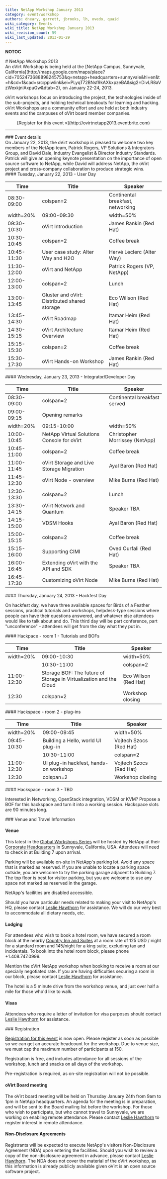 ```yaml
---
title: NetApp Workshop January 2013
category: event/workshop
authors: dneary, garrett, jbrooks, lh, ovedo, quaid
wiki_category: Events
wiki_title: NetApp Workshop January 2013
wiki_revision_count: 59
wiki_last_updated: 2013-01-29
---
```


__NOTOC__

<div class="row">
<div class="offset1 span10">
# NetApp Workshop 2013

</div>
<div class="offset1 span7">
An oVirt Workshop is being held at the [NetApp Campus, Sunnyvale, California](http://maps.google.com/maps/place?cid=7052473688898245753&q=netapp+headquarters+sunnyvale&hl=en&t=h&cd=1&cad=src:ppiwlink&ei=PLyqT72BNsf9kAXkxpzeBA&sig2=DivLR8aVzWexkjnlAxpuGw&dtab=2), on January 22-24, 2013.

oVirt workshops focus on introducing the project, the technologies inside of the sub-projects, and holding technical breakouts for learning and hacking. oVirt Workshops are a community effort and are held at both industry events and the campuses of oVirt board member companies.

</div>
<div class="span3"  style="text-align:center">
<span class="btn btn-action btn-block">[Register for this event »](http://ovirtnetapp2013.eventbrite.com)</span>

</div>
</div>
<hr>
<div class="row">
<div class="span12 pad-sides">
### Event details

</div>
<div class="span12">
On January 22, 2013, the oVirt workshop is pleased to welcome two key members of the NetApp team, Patrick Rogers, VP Solutions & Integrators Group, and David Dale, Industry Evangelist & Director Industry Standards. Patrick will give an opening keynote presentation on the importance of open source software to NetApp, while David will address NetApp, the oVirt project and cross-company collaboration to produce strategic wins.

</div>
<div class="span6 pad-sides">
#### Tuesday, January 22, 2013 - User Day

| Time                   | Title                                         | Speaker                         |
|------------------------|-----------------------------------------------|---------------------------------|
| 08:30-09:00            | colspan=2| Continental breakfast, networking  |
| width=20%| 09:00-09:30 | width=50% | Opening remarks and keynote       | width=30% | David Dale (NetApp) |
| 09:30-10:30            | oVirt Introduction                            | James Rankin (Red Hat)          |
| 10:30-10:45            | colspan=2| Coffee break                       |
| 10:45-11:30            | User case study: Alter Way and H2O            | Hervé Leclerc (Alter Way)       |
| 11:30-12:00            | oVirt and NetApp                              | Patrick Rogers (VP, NetApp)     |
| 12:00-13:00            | colspan=2| Lunch                              |
| 13:00-13:45            | Gluster and oVirt: Distributed shared storage | Eco Willson (Red Hat)           |
| 13:45-14:30            | oVirt Roadmap                                 | Itamar Heim (Red Hat)           |
| 14:30-15:15            | oVirt Architecture Overview                   | Itamar Heim (Red Hat)           |
| 15:15-15:30            | colspan=2| Coffee break                       |
| 15:30-17:30            | oVirt Hands-on Workshop                       | James Rankin (Red Hat)          |

</div>
<div class="span6 pad-sides">
#### Wednesday, January 23, 2013 - Integrator/Developer Day

| Time                   | Title                                      | Speaker                             |
|------------------------|--------------------------------------------|-------------------------------------|
| 08:30-09:00            | colspan=2| Continental breakfast served    |
| 09:00-09:15            | Opening remarks                            |                                     |
| width=20%| 09:15-10:00 | width=50% | Introduction to UI plug-ins    | width=30% | Vojtech Szocs (Red Hat) |
| 10:00-10:45            | NetApp Virtual Solutions Console for oVirt | Christopher Morrissey (NetApp)      |
| 10:45-11:00            | colspan=2| Coffee break                    |
| 11:00-11:45            | oVirt Storage and Live Storage Migration   | Ayal Baron (Red Hat)                |
| 11:45-12:30            | oVirt Node - overview                      | Mike Burns (Red Hat)                |
| 12:30-13:30            | colspan=2| Lunch                           |
| 13:30-14:15            | oVirt Network and Quantum                  | Speaker TBA                         |
| 14:15-15:00            | VDSM Hooks                                 | Ayal Baron (Red Hat)                |
| 15:00-15:15            | colspan=2| Coffee break                    |
| 15:15-16:00            | Supporting CIMI                            | Oved Ourfali (Red Hat)              |
| 16:00-16:45            | Extending oVirt with the API and SDK       | Speaker TBA                         |
| 16:45-17:30            | Customizing oVirt Node                     | Mike Burns (Red Hat)                |

<div class="span12 pad-sides">
#### Thursday, January 24, 2013 - Hackfest Day

On hackfest day, we have three available spaces for Birds of a Feather sessions, practical tutorials and workshops, helpdesk-type sessions where people can have their questions answered, and whatever else attendees would like to talk about and do. This third day will be part conference, part "unconference" - attendees will get from the day what they put in.

</div>
</div>
<div class="row">
<div class="span6 pad-sides">
#### Hackpace - room 1 - Tutorials and BOFs

| Time                   | Title                                                              | Speaker                          |
|------------------------|--------------------------------------------------------------------|----------------------------------|
| width=20%| 09:00-10:30 | width=50%| oVirt debugging and troubleshooting                     | width=30% | Haim Ateya (Red Hat) |
| | 10:30-11:00          | colspan=2| Coffee break                                            |
| 11:00-12:30            | Storage BOF: The future of Storage in Virtualization and the Cloud | Eco Willson (Red Hat)            |
| 12:30                  | colspan=2 | Workshop closing                                       |

</div>
<div class="span6 pad-sides">
#### Hackspace - room 2 - plug-ins

| Time                   | Title                                            | Speaker                            |
|------------------------|--------------------------------------------------|------------------------------------|
| width=20%| 09:00-09:45 | width=50%| oVirt UI plug-in example: The Foreman | width=30% | Oved Ourfali (Red Hat) |
| 09:45-10:30            | Building a Hello, world UI plug-in               | Vojtech Szocs (Red Hat)            |
| | 10:30-11:00          | colspan=2| Coffee break                          |
| 11:00-12:30            | UI plug-in hackfest, hands-on workshop           | Vojtech Szocs (Red Hat)            |
| 12:30                  | colspan=2 | Workshop closing                     |

</div>
<div class="span6 pad-sides">
#### Hackspace - room 3 - TBD

Interested in Networking, OpenStack integration, VDSM or KVM? Propose a BOF for this hackspace and turn it into a working session. Hackspace slots are 90 minutes long.

</div>
</div>
<div class="row">
<div class="span6 pad-sides">
### Venue and Travel Information

#### Venue

This latest in the [Global Workshops Series](OVirt_Global_Workshops) will be hosted by NetApp at their [Corporate Headquarters](http://goo.gl/maps/KK7y8) in Sunnyvale, California, USA. Attendees will need to check in at Building 7 upon arrival.

Parking will be available on-site in NetApp's parking lot. Avoid any space that is marked as reserved. If you are unable to locate a parking space outside, you are welcome to try the parking garage adjacent to Building 7. The top floor is best for visitor parking, but you are welcome to use any space not marked as reserved in the garage.

NetApp's facilities are disabled accessible.

Should you have particular needs related to making your visit to NetApp's HQ, please contact [ Leslie Hawthorn](User:Lh) for assistance. We will do our very best to accommodate all dietary needs, etc.

#### Lodging

For attendees who wish to book a hotel room, we have secured a room block at the nearby [Country Inn and Suites](http://goo.gl/maps/csHQT) at a room rate of 125 USD / night for a standard room and 145/night for a king suite, excluding tax and incidentals. To book into the hotel room block, please phone +1.408.747.0999.

Mention the oVirt NetApp workshop when booking to receive a room at our specially negotiated rate. If you are having difficulties securing a room in our block, please contact [ Leslie Hawthorn](User:Lh) for assistance.

The hotel is a 5 minute drive from the workshop venue, and just over half a mile for those who'd like to walk.

#### Visas

Attendees who require a letter of invitation for visa purposes should contact [Leslie Hawthorn](http://wiki.ovirt.org/User:Lh) for assistance.

</div>
<div class="span6 pad-sides">
### Registration

[Registration for this event](http://ovirtnetapp2013.eventbrite.com) is now open. Please register as soon as possible so we can get an accurate headcount for the workshop. Due to venue size, we must cap the maximum number of participants at 150.

Registration is free, and includes attendance for all sessions of the workshop, lunch and snacks on all days of the workshop.

Pre-registration is required, as on-site registration will not be possible.

#### oVirt Board meeting

The oVirt board meeting will be held on Thursday January 24th from 9am to 1pm in NetApp headquarters. An agenda for the meeting is in preparation, and will be sent to the Board mailing list before the workshop. For those who wish to participate, but who cannot travel to Sunnyvale, we are working on enabling remote attendance. Please contact [ Leslie Hawthorn](User:Lh) to register interest in remote attendance.

#### Non-Disclosure Agreements

Registrants will be expected to execute NetApp's visitors Non-Disclosure Agreement (NDA) upon entering the facilities. Should you wish to review a copy of the non-disclosure agreement in advance, please contact [ Leslie Hawthorn](User:Lh). The NDA does not cover the material of the oVirt workshop, as this information is already publicly available given oVirt is an open source software project.

</div>
</div>
<Category:Events>
